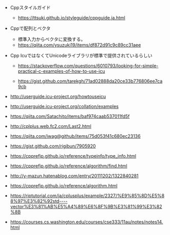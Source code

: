 - Cppスタイルガイド
  - https://ttsuki.github.io/styleguide/cppguide.ja.html
  
- Cppで配列とベクタ
  - 標準入力からベクタに変換する。
  - https://qiita.com/ysuzuki19/items/df872d91c9c89cc31aee

- Cpp IcuではなくてUnicodeライブラリが標準で提供されているらしい
  - https://stackoverflow.com/questions/6010793/looking-for-simple-practical-c-examples-of-how-to-use-icu

  - https://gist.github.com/tarekgh/71ad02888da20ce33b776806ee7ca9cb


- http://userguide.icu-project.org/howtouseicu
- http://userguide.icu-project.org/collation/examples
- https://qiita.com/Satachito/items/baf974caab537011fd5f
- http://cplplus.web.fc2.com/Last2.html
- https://qiita.com/iwag@github/items/75d053f41c680ec23136
- https://gist.github.com/rigibun/7905920
- https://cpprefjp.github.io/reference/typeinfo/type_info.html
- https://cpprefjp.github.io/reference/algorithm/find.html
- http://y-mazun.hatenablog.com/entry/20111202/1322840281
- https://cpprefjp.github.io/reference/algorithm.html
- https://riptutorial.com/ja/cplusplus/example/2327/%E9%85%8D%E5%88%97%E3%82%92std----vector%E3%81%AB%E5%A4%89%E6%8F%9B%E3%81%99%E3%82%8B
- https://courses.cs.washington.edu/courses/cse333/11au/notes/notes14.html
